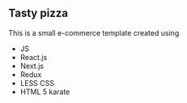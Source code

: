 ## Tasty pizza
This is a small e-commerce template created using
- JS
- React.js
- Next.js
- Redux
- LESS CSS
- HTML 5 karate